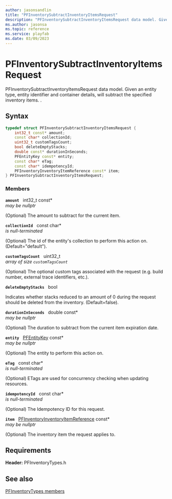 ```yaml
---
author: jasonsandlin
title: "PFInventorySubtractInventoryItemsRequest"
description: "PFInventorySubtractInventoryItemsRequest data model. Given an entity type, entity identifier and container details, will subtract the specified inventory items. ."
ms.author: jasonsa
ms.topic: reference
ms.service: playfab
ms.date: 03/09/2023
---
```


# PFInventorySubtractInventoryItemsRequest  

PFInventorySubtractInventoryItemsRequest data model. Given an entity type, entity identifier and container details, will subtract the specified inventory items. .  

## Syntax  
  
```cpp
typedef struct PFInventorySubtractInventoryItemsRequest {  
    int32_t const* amount;  
    const char* collectionId;  
    uint32_t customTagsCount;  
    bool deleteEmptyStacks;  
    double const* durationInSeconds;  
    PFEntityKey const* entity;  
    const char* eTag;  
    const char* idempotencyId;  
    PFInventoryInventoryItemReference const* item;  
} PFInventorySubtractInventoryItemsRequest;  
```
  
### Members  
  
**`amount`** &nbsp; int32_t const*  
*may be nullptr*  
  
(Optional) The amount to subtract for the current item.
  
**`collectionId`** &nbsp; const char*  
*is null-terminated*  
  
(Optional) The id of the entity's collection to perform this action on. (Default="default").
  
**`customTagsCount`** &nbsp; uint32_t  
*array of size `customTagsCount`*  
  
(Optional) The optional custom tags associated with the request (e.g. build number, external trace identifiers, etc.).
  
**`deleteEmptyStacks`** &nbsp; bool  
  
Indicates whether stacks reduced to an amount of 0 during the request should be deleted from the inventory. (Default=false).
  
**`durationInSeconds`** &nbsp; double const*  
*may be nullptr*  
  
(Optional) The duration to subtract from the current item expiration date.
  
**`entity`** &nbsp; [PFEntityKey](../../pftypes/structs/pfentitykey-c.md) const*  
*may be nullptr*  
  
(Optional) The entity to perform this action on.
  
**`eTag`** &nbsp; const char*  
*is null-terminated*  
  
(Optional) ETags are used for concurrency checking when updating resources.
  
**`idempotencyId`** &nbsp; const char*  
*is null-terminated*  
  
(Optional) The Idempotency ID for this request.
  
**`item`** &nbsp; [PFInventoryInventoryItemReference](pfinventoryinventoryitemreference.md) const*  
*may be nullptr*  
  
(Optional) The inventory item the request applies to.
  
  
## Requirements  
  
**Header:** PFInventoryTypes.h
  
## See also  
[PFInventoryTypes members](../pfinventorytypes_members.md)  

  
  
